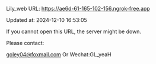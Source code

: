 Lily_web URL: https://ae6d-61-165-102-156.ngrok-free.app

Updated at: 2024-12-10 16:53:05

If you cannot open this URL, the server might be down.

Please contact: 

goley04@foxmail.com Or Wechat:GL_yeaH